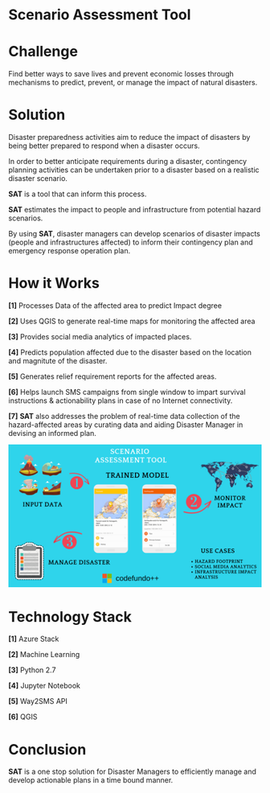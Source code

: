 # Scenario Assessment Tool

# Challenge

Find better ways to save lives and prevent economic losses through mechanisms to predict, prevent, or manage the impact of natural disasters.

# Solution

Disaster preparedness activities aim to reduce the impact of disasters by being better prepared to respond when a disaster occurs. 

In order to better anticipate requirements during a disaster, contingency planning activities can be undertaken prior to a disaster based on a realistic disaster scenario.

**SAT** is a tool that can inform this process.

**SAT** estimates the impact to people and infrastructure from potential hazard scenarios. 

By using **SAT**, disaster managers can develop scenarios of disaster impacts (people and infrastructures affected) to inform their contingency plan and emergency response operation plan.

# How it Works 

**[1]** Processes Data of the affected area to predict Impact degree

**[2]** Uses QGIS to generate real-time maps for monitoring the affected area

**[3]** Provides social media analytics of impacted places.

**[4]** Predicts population affected due to the disaster based on the location and magnitute of the disaster.

**[5]** Generates relief requirement reports for the affected areas.

**[6]** Helps launch SMS campaigns from single window to impart survival instructions & actionability plans in case of no Internet connectivity.

**[7]** **SAT** also addresses the problem of real-time data collection of the hazard-affected areas by curating data and aiding Disaster Manager in devising an informed plan.

![](Infograph.png )

# Technology Stack

**[1]** Azure Stack

**[2]** Machine Learning

**[3]** Python 2.7

**[4]** Jupyter Notebook

**[5]** Way2SMS API

**[6]** QGIS
# Conclusion

**SAT** is a one stop solution for Disaster Managers to efficiently manage and develop actionable plans in a time bound manner.
